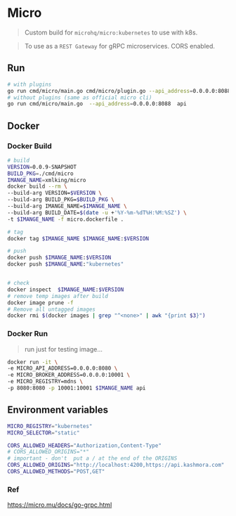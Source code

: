# Micro

> Custom build for `microhq/micro:kubernetes` to use with k8s.

> To use as a `REST Gateway` for gRPC microservices. CORS enabled.

## Run

```bash
# with plugins
go run cmd/micro/main.go cmd/micro/plugin.go --api_address=0.0.0.0:8088  api
# without plugins (same as official micro cli)
go run cmd/micro/main.go  --api_address=0.0.0.0:8088  api
```

## Docker

### Docker Build

```bash
# build
VERSION=0.0.9-SNAPSHOT
BUILD_PKG=./cmd/micro
IMANGE_NAME=xmlking/micro
docker build --rm \
--build-arg VERSION=$VERSION \
--build-arg BUILD_PKG=$BUILD_PKG \
--build-arg IMANGE_NAME=$IMANGE_NAME \
--build-arg BUILD_DATE=$(date -u +'%Y-%m-%dT%H:%M:%SZ') \
-t $IMANGE_NAME -f micro.dockerfile .

# tag
docker tag $IMANGE_NAME $IMANGE_NAME:$VERSION

# push
docker push $IMANGE_NAME:$VERSION
docker push $IMANGE_NAME:"kubernetes"


# check
docker inspect  $IMANGE_NAME:$VERSION
# remove temp images after build
docker image prune -f
# Remove all untagged images
docker rmi $(docker images | grep "^<none>" | awk "{print $3}")
```

### Docker Run

> run just for testing image...

```bash
docker run -it \
-e MICRO_API_ADDRESS=0.0.0.0:8080 \
-e MICRO_BROKER_ADDRESS=0.0.0.0:10001 \
-e MICRO_REGISTRY=mdns \
-p 8080:8080 -p 10001:10001 $IMANGE_NAME api
```

## Environment variables

```bash
MICRO_REGISTRY="kubernetes"
MICRO_SELECTOR="static"
```

```bash
CORS_ALLOWED_HEADERS="Authorization,Content-Type"
# CORS_ALLOWED_ORIGINS="*"
# important - don't  put a / at the end of the ORIGINS
CORS_ALLOWED_ORIGINS="http://localhost:4200,https://api.kashmora.com"
CORS_ALLOWED_METHODS="POST,GET"
```

### Ref

<https://micro.mu/docs/go-grpc.html>
